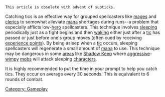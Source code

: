 `This article is obsolete with advent of subticks.`

Catching tics is an effective way for grouped spellcasters like
[mages](:Category:_Mages "wikilink") and
[clerics](:Category:_Clerics "wikilink") to somewhat alleviate
[mana](Mana_Points "wikilink") shortages during runs--a problem that
especially afflicts low-[hero](:Category:_Hero "wikilink") spellcasters.
This technique involves [sleeping](Sleep_(command) "wikilink")
periodically just as a fight begins and then [waking](Wake "wikilink")
either just after a [tic](Tics "wikilink") has passed or just before
one's group moves (often cued by receiving [experience
points](Experience_Points "wikilink")). By being asleep when a
[tic](Tics "wikilink") occurs, sleeping spellcasters will regenerate a
small amount of [mana](Mana_Points "wikilink") to use. This technique
may be dangerous in some [areas](:Category:_Areas "wikilink") like
[Shadow Keep](:Category:_Shadow_Keep "wikilink") where
[aggressive](Aggressive_Mobs "wikilink")-[wimpy](Wimpy_Mobs "wikilink")
[mobs](:Category:_Mobs "wikilink") will attack sleeping
[characters](:Category:_Characters "wikilink").

It is highly recommended to put the time in your prompt to help you
catch tics. They occur on average every 30 seconds. This is equivalent
to 6 rounds of combat.

[Category: Gameplay](Category:_Gameplay "wikilink")
